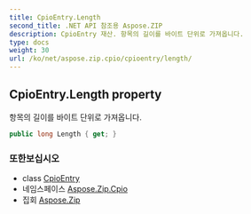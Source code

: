 ```yaml
---
title: CpioEntry.Length
second_title: .NET API 참조용 Aspose.ZIP
description: CpioEntry 재산. 항목의 길이를 바이트 단위로 가져옵니다.
type: docs
weight: 30
url: /ko/net/aspose.zip.cpio/cpioentry/length/
---
```

## CpioEntry.Length property

항목의 길이를 바이트 단위로 가져옵니다.

```csharp
public long Length { get; }
```

### 또한보십시오

* class [CpioEntry](../)
* 네임스페이스 [Aspose.Zip.Cpio](../../cpioentry/)
* 집회 [Aspose.Zip](../../../)


